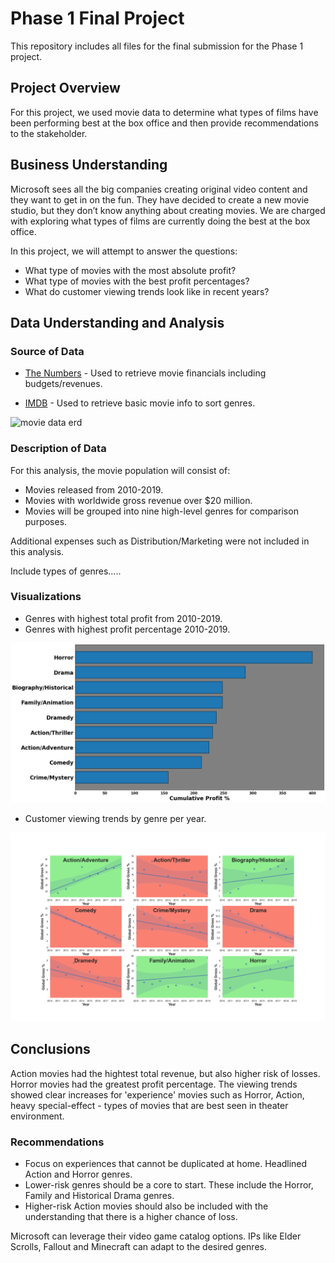 # Phase 1 Final Project

This repository includes all files for the final submission for the Phase 1 project.

## Project Overview

For this project, we used movie data to determine what types of films have been performing best at the box office and then provide recommendations to the stakeholder.

## Business Understanding

Microsoft sees all the big companies creating original video content and they want to get in on the fun. They have decided to create a new movie studio, but they don’t know anything about creating movies. We are charged with exploring what types of films are currently doing the best at the box office. 

In this project, we will attempt to answer the questions:

* What type of movies with the most absolute profit?
* What type of movies with the best profit percentages?
* What do customer viewing trends look like in recent years?

## Data Understanding and Analysis

### Source of Data

* [The Numbers](https://www.the-numbers.com/) - Used to retrieve movie financials including budgets/revenues.

* [IMDB](https://www.imdb.com/) - Used to retrieve basic movie info to sort genres.

![movie data erd](https://raw.githubusercontent.com/learn-co-curriculum/dsc-phase-1-project-v2-4/master/movie_data_erd.jpeg)

### Description of Data

For this analysis, the movie population will consist of:

* Movies released from 2010-2019.
* Movies with worldwide gross revenue over $20 million.
* Movies will be grouped into nine high-level genres for comparison purposes. 

Additional expenses such as Distribution/Marketing were not included in this analysis.

Include types of genres.....

### Visualizations

* Genres with highest total profit from 2010-2019.
* Genres with highest profit percentage 2010-2019.

![viewing_trends](https://github.com/manotee/dsc-phase-1-project-v2-4/blob/master/hbar%20chart.png)

* Customer viewing trends by genre per year. 

![viewing_trends](https://github.com/manotee/dsc-phase-1-project-v2-4/blob/master/viewing_trends.png)
         
## Conclusions

Action movies had the hightest total revenue, but also higher risk of losses. Horror movies had the greatest profit percentage. The viewing trends showed clear increases for 'experience' movies such as Horror, Action, heavy special-effect - types of movies that are best seen in theater environment.

### Recommendations

* Focus on experiences that cannot be duplicated at home. Headlined Action and Horror genres.
* Lower-risk genres should be a core to start. These include the Horror, Family and Historical Drama genres.
* Higher-risk Action movies should also be included with the understanding that there is a higher chance of loss.

Microsoft can leverage their video game catalog options. IPs like Elder Scrolls, Fallout and Minecraft can adapt to the desired genres.


